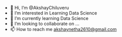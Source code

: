 - 👋 Hi, I’m @AkshayChiluveru
- 👀 I’m interested in Learning Data Science
- 🌱 I’m currently learning Data Science
- 💞️ I’m looking to collaborate on ...
- 📫 How to reach me akshaynetha2610@gmail.com

<!---
AkshayChiluveru/AkshayChiluveru is a ✨ special ✨ repository because its `README.md` (this file) appears on your GitHub profile.
You can click the Preview link to take a look at your changes.
--->
